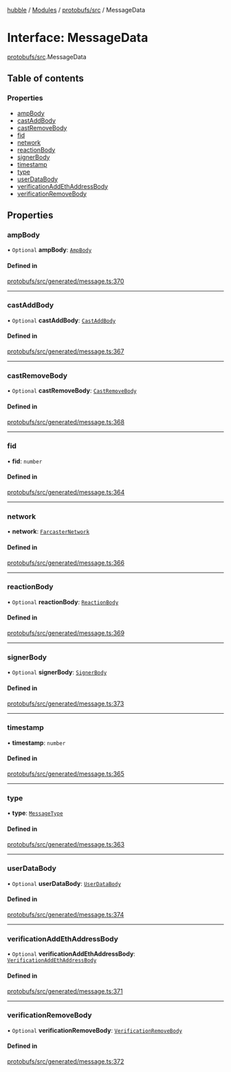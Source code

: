 [hubble](../README.md) / [Modules](../modules.md) / [protobufs/src](../modules/protobufs_src.md) / MessageData

# Interface: MessageData

[protobufs/src](../modules/protobufs_src.md).MessageData

## Table of contents

### Properties

- [ampBody](protobufs_src.MessageData.md#ampbody)
- [castAddBody](protobufs_src.MessageData.md#castaddbody)
- [castRemoveBody](protobufs_src.MessageData.md#castremovebody)
- [fid](protobufs_src.MessageData.md#fid)
- [network](protobufs_src.MessageData.md#network)
- [reactionBody](protobufs_src.MessageData.md#reactionbody)
- [signerBody](protobufs_src.MessageData.md#signerbody)
- [timestamp](protobufs_src.MessageData.md#timestamp)
- [type](protobufs_src.MessageData.md#type)
- [userDataBody](protobufs_src.MessageData.md#userdatabody)
- [verificationAddEthAddressBody](protobufs_src.MessageData.md#verificationaddethaddressbody)
- [verificationRemoveBody](protobufs_src.MessageData.md#verificationremovebody)

## Properties

### ampBody

• `Optional` **ampBody**: [`AmpBody`](../modules/protobufs_src.md#ampbody)

#### Defined in

[protobufs/src/generated/message.ts:370](https://github.com/vinliao/hubble/blob/4e20c6c/packages/protobufs/src/generated/message.ts#L370)

___

### castAddBody

• `Optional` **castAddBody**: [`CastAddBody`](../modules/protobufs_src.md#castaddbody)

#### Defined in

[protobufs/src/generated/message.ts:367](https://github.com/vinliao/hubble/blob/4e20c6c/packages/protobufs/src/generated/message.ts#L367)

___

### castRemoveBody

• `Optional` **castRemoveBody**: [`CastRemoveBody`](../modules/protobufs_src.md#castremovebody)

#### Defined in

[protobufs/src/generated/message.ts:368](https://github.com/vinliao/hubble/blob/4e20c6c/packages/protobufs/src/generated/message.ts#L368)

___

### fid

• **fid**: `number`

#### Defined in

[protobufs/src/generated/message.ts:364](https://github.com/vinliao/hubble/blob/4e20c6c/packages/protobufs/src/generated/message.ts#L364)

___

### network

• **network**: [`FarcasterNetwork`](../enums/protobufs_src.FarcasterNetwork.md)

#### Defined in

[protobufs/src/generated/message.ts:366](https://github.com/vinliao/hubble/blob/4e20c6c/packages/protobufs/src/generated/message.ts#L366)

___

### reactionBody

• `Optional` **reactionBody**: [`ReactionBody`](../modules/protobufs_src.md#reactionbody)

#### Defined in

[protobufs/src/generated/message.ts:369](https://github.com/vinliao/hubble/blob/4e20c6c/packages/protobufs/src/generated/message.ts#L369)

___

### signerBody

• `Optional` **signerBody**: [`SignerBody`](../modules/protobufs_src.md#signerbody)

#### Defined in

[protobufs/src/generated/message.ts:373](https://github.com/vinliao/hubble/blob/4e20c6c/packages/protobufs/src/generated/message.ts#L373)

___

### timestamp

• **timestamp**: `number`

#### Defined in

[protobufs/src/generated/message.ts:365](https://github.com/vinliao/hubble/blob/4e20c6c/packages/protobufs/src/generated/message.ts#L365)

___

### type

• **type**: [`MessageType`](../enums/protobufs_src.MessageType.md)

#### Defined in

[protobufs/src/generated/message.ts:363](https://github.com/vinliao/hubble/blob/4e20c6c/packages/protobufs/src/generated/message.ts#L363)

___

### userDataBody

• `Optional` **userDataBody**: [`UserDataBody`](../modules/protobufs_src.md#userdatabody)

#### Defined in

[protobufs/src/generated/message.ts:374](https://github.com/vinliao/hubble/blob/4e20c6c/packages/protobufs/src/generated/message.ts#L374)

___

### verificationAddEthAddressBody

• `Optional` **verificationAddEthAddressBody**: [`VerificationAddEthAddressBody`](../modules/protobufs_src.md#verificationaddethaddressbody)

#### Defined in

[protobufs/src/generated/message.ts:371](https://github.com/vinliao/hubble/blob/4e20c6c/packages/protobufs/src/generated/message.ts#L371)

___

### verificationRemoveBody

• `Optional` **verificationRemoveBody**: [`VerificationRemoveBody`](../modules/protobufs_src.md#verificationremovebody)

#### Defined in

[protobufs/src/generated/message.ts:372](https://github.com/vinliao/hubble/blob/4e20c6c/packages/protobufs/src/generated/message.ts#L372)
